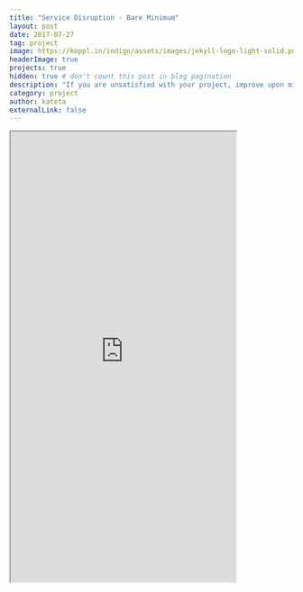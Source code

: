```yaml
---
title: "Service Disruption - Bare Minimum"
layout: post
date: 2017-07-27
tag: project
image: https://koppl.in/indigo/assets/images/jekyll-logo-light-solid.png
headerImage: true
projects: true
hidden: true # don't count this post in blog pagination
description: "If you are unsatisfied with your project, improve upon mine."
category: project
author: kateta
externalLink: false
---
```


<iframe src="https://ktbernoulli.github.io/servicedisruption-bareminimum/part-one.html" width="400" height="800" scrolling="no"> </iframe>
